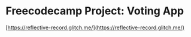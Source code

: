 # Freecodecamp Project: Voting App

[https://reflective-record.glitch.me/](https://reflective-record.glitch.me/)

